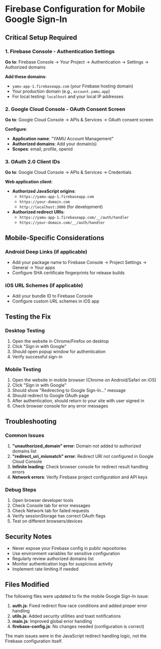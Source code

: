 # Firebase Configuration for Mobile Google Sign-In

## Critical Setup Required

### 1. Firebase Console - Authentication Settings

**Go to**: Firebase Console → Your Project → Authentication → Settings → Authorized domains

**Add these domains**:
- `yamu-app-1.firebaseapp.com` (your Firebase hosting domain)
- Your production domain (e.g., `account.yamu.app`)
- For local testing: `localhost` and your local IP addresses

### 2. Google Cloud Console - OAuth Consent Screen

**Go to**: Google Cloud Console → APIs & Services → OAuth consent screen

**Configure**:
- **Application name**: "YAMU Account Management"
- **Authorized domains**: Add your domain(s)
- **Scopes**: email, profile, openid

### 3. OAuth 2.0 Client IDs

**Go to**: Google Cloud Console → APIs & Services → Credentials

**Web application client**:
- **Authorized JavaScript origins**: 
  - `https://yamu-app-1.firebaseapp.com`
  - `https://your-domain.com`
  - `http://localhost:3000` (for development)
- **Authorized redirect URIs**:
  - `https://yamu-app-1.firebaseapp.com/__/auth/handler`
  - `https://your-domain.com/__/auth/handler`

## Mobile-Specific Considerations

### Android Deep Links (if applicable)
- Add your package name to Firebase Console → Project Settings → General → Your apps
- Configure SHA certificate fingerprints for release builds

### iOS URL Schemes (if applicable)  
- Add your bundle ID to Firebase Console
- Configure custom URL schemes in iOS app

## Testing the Fix

### Desktop Testing
1. Open the website in Chrome/Firefox on desktop
2. Click "Sign in with Google" 
3. Should open popup window for authentication
4. Verify successful sign-in

### Mobile Testing
1. Open the website in mobile browser (Chrome on Android/Safari on iOS)
2. Click "Sign in with Google"
3. Should show "Redirecting to Google Sign-In..." message
4. Should redirect to Google OAuth page
5. After authentication, should return to your site with user signed in
6. Check browser console for any error messages

## Troubleshooting

### Common Issues
1. **"unauthorized_domain" error**: Domain not added to authorized domains list
2. **"redirect_uri_mismatch" error**: Redirect URI not configured in Google Cloud Console
3. **Infinite loading**: Check browser console for redirect result handling errors
4. **Network errors**: Verify Firebase project configuration and API keys

### Debug Steps
1. Open browser developer tools
2. Check Console tab for error messages
3. Check Network tab for failed requests
4. Verify sessionStorage has correct OAuth flags
5. Test on different browsers/devices

## Security Notes

- Never expose your Firebase config in public repositories
- Use environment variables for sensitive configuration
- Regularly review authorized domains list
- Monitor authentication logs for suspicious activity
- Implement rate limiting if needed

## Files Modified

The following files were updated to fix the mobile Google Sign-In issue:

1. **auth.js**: Fixed redirect flow race conditions and added proper error handling
2. **utils.js**: Added security utilities and toast notifications
3. **main.js**: Improved global error handling
4. **firebase-config.js**: No changes needed (configuration is correct)

The main issues were in the JavaScript redirect handling logic, not the Firebase configuration itself.